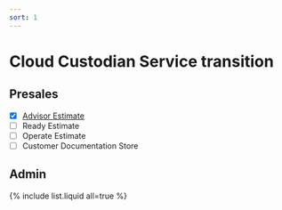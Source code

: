 ```yaml
---
sort: 1
---
```


# Cloud Custodian Service transition

## Presales
- [x] [Advisor Estimate](\Presales\Advisor_Estimate.md)
- [ ] Ready Estimate
- [ ] Operate Estimate
- [ ] Customer Documentation Store

## Admin

{% include list.liquid all=true %}
